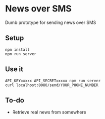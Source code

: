 # News over SMS

Dumb prototype for sending news over SMS

## Setup

```
npm install
npm run server
```

## Use it

```
API_KEY=xxxx API_SECRET=xxxx npm run server
curl localhost:8080/send/YOUR_PHONE_NUMBER
```

## To-do

 * Retrieve real news from somewhere
